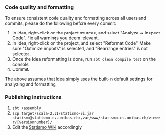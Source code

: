 ### Code quality and formatting ###

To ensure consistent code quality and formatting across all users and commits, please do the following before every commit:

1. In Idea, right-click on the project sources, and select "Analyze -> Inspect Code". Fix all warnings you deem relevant.
2. In Idea, right-click on the project, and select "Reformat Code". Make sure "Optimize imports" is selected, and "Rearrange entries" is not selected.
3. Once the Idea reformatting is done, run ``` sbt clean compile test ``` on the console.
4. Commit.

The above assumes that Idea simply uses the built-in default settings for analyzing and formatting.

### Publishing instructions ###


1. ``` sbt +assembly ```
2. ``` scp target/scala-2.11/statismo-ui.jar statismo@statismo.cs.unibas.ch:/var/www/statismo.cs.unibas.ch/viewer/[versionnumber]/  ```
3. Edit the [Statismo Wiki](https://github.com/statismo/statismo/wiki/Statismo%20Viewer) accordingly.